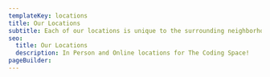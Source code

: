 ```yaml
---
templateKey: locations
title: Our Locations
subtitle: Each of our locations is unique to the surrounding neighborhood.
seo:
  title: Our Locations
  description: In Person and Online locations for The Coding Space!
pageBuilder:
---
```

